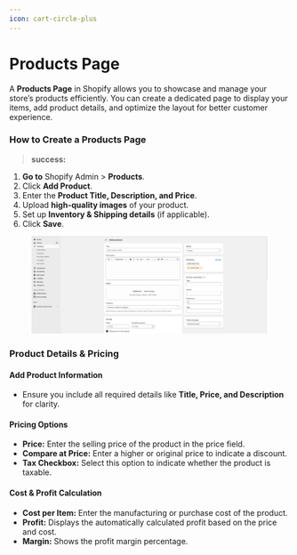 ```yaml
---
icon: cart-circle-plus
---
```


# Products Page

A **Products Page** in Shopify allows you to showcase and manage your store’s products efficiently. You can create a dedicated page to display your items, add product details, and optimize the layout for better customer experience.

### How to Create a Products Page

> **success:** 
1. **Go to** Shopify Admin > **Products**.
2. Click **Add Product**.
3. Enter the **Product Title, Description, and Price**.
4. Upload **high-quality images** of your product.
5. Set up **Inventory & Shipping details** (if applicable).
6. Click **Save**.


<figure><img src="../.gitbook/assets/addproduct.png" alt=""><figcaption></figcaption></figure>

### **Product Details & Pricing**

#### **Add Product Information**

* Ensure you include all required details like **Title, Price, and Description** for clarity.

#### **Pricing Options**

* **Price:** Enter the selling price of the product in the price field.
* **Compare at Price:** Enter a higher or original price to indicate a discount.
* **Tax Checkbox:** Select this option to indicate whether the product is taxable.

#### **Cost & Profit Calculation**

* **Cost per Item:** Enter the manufacturing or purchase cost of the product.
* **Profit:** Displays the automatically calculated profit based on the price and cost.
* **Margin:** Shows the profit margin percentage.
